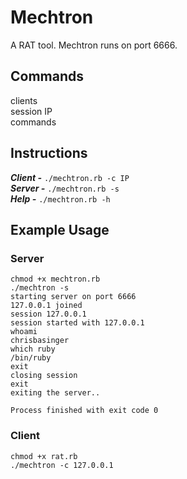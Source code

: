# Mechtron
A RAT tool. Mechtron runs on port 6666.

## Commands
clients<br>
session IP
<br>
commands

## Instructions
***Client -*** ```./mechtron.rb -c IP```<br>
***Server -*** ```./mechtron.rb -s```<br>
***Help -*** ```./mechtron.rb -h```

## Example Usage

### Server
```
chmod +x mechtron.rb
./mechtron -s
starting server on port 6666
127.0.0.1 joined
session 127.0.0.1
session started with 127.0.0.1
whoami
chrisbasinger
which ruby
/bin/ruby
exit
closing session
exit
exiting the server..

Process finished with exit code 0

```

### Client
```
chmod +x rat.rb
./mechtron -c 127.0.0.1
```
